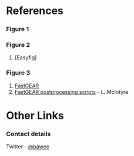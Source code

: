 
# References



### Figure 1



### Figure 2
1. [Easyfig]


### Figure 3
1. [FastGEAR](http://dx.doi.org/10.1093/molbev/msx066) 
2. [FastGEAR postprocessing scripts](https://github.com/shimbalama/post_fastGEAR) - L. McIntyre


# Other Links


### Contact details

Twitter - [@bawee](https://twitter.com/bawee)



